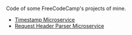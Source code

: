 Code of some FreeCodeCamp's projects of mine.

- [Timestamp Microservice][1]
- [Request Header Parser Microservice][2]



[1]: https://manhtai-fcc.herokuapp.com/timestamp
[2]: https://manhtai-fcc.herokuapp.com/whoyouare
